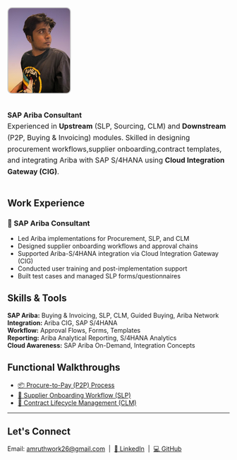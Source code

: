 <div style="display: flex; align-items: flex-start; gap: 20px; flex-wrap: wrap;">

<img src="./Amruth pfp.jpg" alt="Amruth Acharya" width="140" style="border-radius: 10px; border: 2px solid #ccc;" />

<p style="font-size: 16px; line-height: 1.6; max-width: 600px;">
  <strong>SAP Ariba Consultant</strong><br>
Experienced in <strong>Upstream</strong> (SLP, Sourcing, CLM) and <strong>Downstream</strong> (P2P, Buying & Invoicing) modules.
Skilled in designing procurement workflows,supplier onboarding,contract templates, and integrating Ariba with SAP S/4HANA using <strong> Cloud Integration Gateway (CIG)</strong>.
  
  </p>

</div>


##   Work Experience

### 🔹 SAP Ariba Consultant 
- Led Ariba implementations for Procurement, SLP, and CLM  
- Designed supplier onboarding workflows and approval chains  
- Supported Ariba-S/4HANA integration via Cloud Integration Gateway (CIG)  
- Conducted user training and post-implementation support  
- Built test cases and managed SLP forms/questionnaires


##  Skills & Tools

**SAP Ariba:** Buying & Invoicing, SLP, CLM, Guided Buying, Ariba Network  
**Integration:** Ariba CIG, SAP S/4HANA  
**Workflow:** Approval Flows, Forms, Templates  
**Reporting:** Ariba Analytical Reporting, S/4HANA Analytics  
**Cloud Awareness:** SAP Ariba On-Demand, Integration Concepts


##  Functional Walkthroughs

- [📦 Procure-to-Pay (P2P) Process](./P2P_Process.md)
- [🧾 Supplier Onboarding Workflow (SLP)](./SLP_Onboarding_Workflow.md)
- [📄 Contract Lifecycle Management (CLM)](./CLM_Contract_Stages.md)

---

##  Let's Connect
Email: [amruthwork26@gmail.com](mailto:amruthwork26@gmail.com) &nbsp;|&nbsp; 
[🔗 LinkedIn](https://www.linkedin.com/in/amruth-acharya) &nbsp;|&nbsp; 
[💻 GitHub](https://github.com/amruthw)


<!-- Rebuild trigger -->
